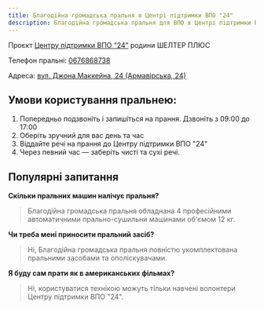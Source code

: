 ```yaml
---
title: Благодійна громадська пральня в Центрі підтримки ВПО "24"
description: Благодійна громадська пральня для ВПО в Центрі підтримки ВПО "24" Благодійного фонду "Шелтер Плюс" у Кривому Розі за адресою вулиця Маккейна, 24 
---
```

Проєкт [Центру підтримки ВПО “24”](https://vpo.wiki/center/vpo24/) родини ШЕЛТЕР ПЛЮС
<div>
Телефон пральні: <a href="tel:0676868738">0676868738</a>

Адреса: [вул. Джона Маккейна, 24 (Армавірська, 24)](https://goo.gl/maps/LjhkFUZHJuaAuEKt9)
</div>

## Умови користування пральнею: 
1. Попередньо подзвоніть і запишіться на прання. Дзвоніть з 09:00 до 17:00
2. Оберіть зручний для вас день та час
3. Віддайте речі на прання до Центру підтримки ВПО "24"
4. Через певний час — заберіть чисті та сухі речі.

## Популярні запитання
**Скільки пральних машин налічує пральня?** 
>Благодійна громадська пральня обладнана 4 професійними автоматичними прально-сушильни машинами об'ємом 12 кг.

**Чи треба мені приносити пральний засіб?**
>Ні, Благодійна громадська пральня повністю укомплектована пральними засобами та ополіскувачами.

**Я буду сам прати як в американських фільмах?**
>Ні, користуватися технікою можуть тільки навчені волонтери Центру підтримки ВПО "24".